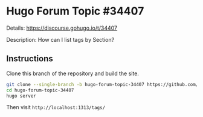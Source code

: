 # Hugo Forum Topic #34407

Details: <https://discourse.gohugo.io/t/34407>

Description: How can I list tags by Section?

## Instructions

Clone this branch of the repository and build the site.

```bash
git clone --single-branch -b hugo-forum-topic-34407 https://github.com/jmooring/hugo-testing hugo-forum-topic-34407
cd hugo-forum-topic-34407
hugo server
```

Then visit `http://localhost:1313/tags/`
